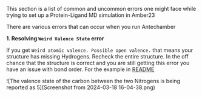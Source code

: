 This section is a list of common and uncommon errors one might face while trying to set up a Protein-Ligand MD simulation in Amber23

There are various errors that can occur when you run Antechamber

**1. Resolving `Weird Valence State` error**

If you get `Weird atomic valence. Possible open valence.` that means your structure has missing Hydrogens. Recheck the entire structure.
In the off chance that the structure is correct and you are still getting this error you have an issue with bond order.
For the example in [README](README.MD) 

![The valence state of the carbon between the two Nitrogens is being reported as 5](Screenshot from 2024-03-18 16-04-38.png) 
